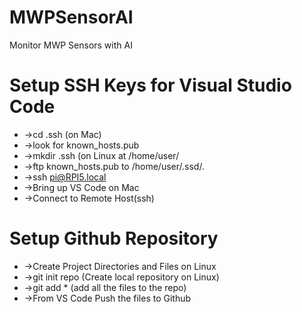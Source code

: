 # MWPSensorAI
 Monitor MWP Sensors with AI

# Setup SSH Keys for Visual Studio Code
- ->cd .ssh (on Mac)
- ->look for known_hosts.pub
- ->mkdir .ssh (on Linux at /home/user/
- ->ftp known_hosts.pub to /home/user/.ssd/.
- ->ssh pi@RPI5.local
- ->Bring up VS Code on Mac
- ->Connect to Remote Host(ssh)

# Setup Github Repository
- ->Create Project Directories and Files on Linux
- ->git init repo (Create local repository on Linux)
- ->git add * (add all the files to the repo)
- ->From VS Code Push the files to Github
